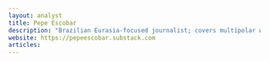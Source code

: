 ```yaml
---
layout: analyst
title: Pepe Escobar
description: "Brazilian Eurasia-focused journalist; covers multipolar world, China, BRICS; independent reporting blending on-the-ground insights."
website: https://pepeescobar.substack.com
articles:
---
```



